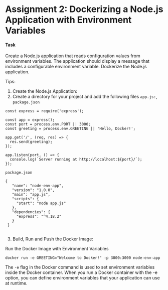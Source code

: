 # Assignment 2: Dockerizing a Node.js Application with Environment Variables

#### Task
Create a Node.js application that reads configuration values from environment variables. The application should display a message that includes a configurable environment variable. Dockerize the Node.js application.

Tips: 
1. Create the Node.js Application:
2. Create a directory for your project and add the following files `app.js:`, `package.json`

```
const express = require('express');

const app = express();
const port = process.env.PORT || 3000;
const greeting = process.env.GREETING || 'Hello, Docker!';

app.get('/', (req, res) => {
  res.send(greeting);
});

app.listen(port, () => {
  console.log(`Server running at http://localhost:${port}/`);
});

```
 `package.json`

 ```
{
    "name": "node-env-app",
    "version": "1.0.0",
    "main": "app.js",
    "scripts": {
      "start": "node app.js"
    },
    "dependencies": {
      "express": "^4.18.2"
    }
  }
  
 ```

3. Build, Run and Push the Docker Image:

Run the Docker Image with Environment Variables

```docker run -e GREETING="Welcome to Docker!" -p 3000:3000 node-env-app```

The `-e` flag in the Docker command is used to set environment variables inside the Docker container. When you run a Docker container with the -e option, you can define environment variables that your application can use at runtime.








